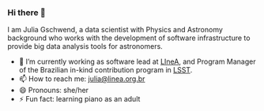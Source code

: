 ### Hi there 👋

I am Julia Gschwend, a data scientist with Physics and Astronomy background who works with the development of software infrastructure to provide big data analysis tools for astronomers.

- 🔭 I’m currently working as software lead at [LIneA](http://linea.org.br), and Program Manager of the Brazilian in-kind contribution program in [LSST](https://www.lsst.org/). 
- 📫 How to reach me: [julia@linea.org.br](mailto:julia@linea.org.br)   
- 😄 Pronouns: she/her
- ⚡ Fun fact: learning piano as an adult

<!--
**juliagschwend/juliagschwend** is a ✨ _special_ ✨ repository because its `README.md` (this file) appears on your GitHub profile.

Here are some ideas to get you started:

- 🔭 I’m currently working on software and systems to support Astronomy.
- 🌱 I’m currently learning ...
- 👯 I’m looking to collaborate on ...
- 🤔 I’m looking for help with ...
- 💬 Ask me about ...
- 📫 How to reach me: julia@linea.org.br  
- 😄 Pronouns: she/her
- ⚡ Fun fact: learning piano as an adult
-->
